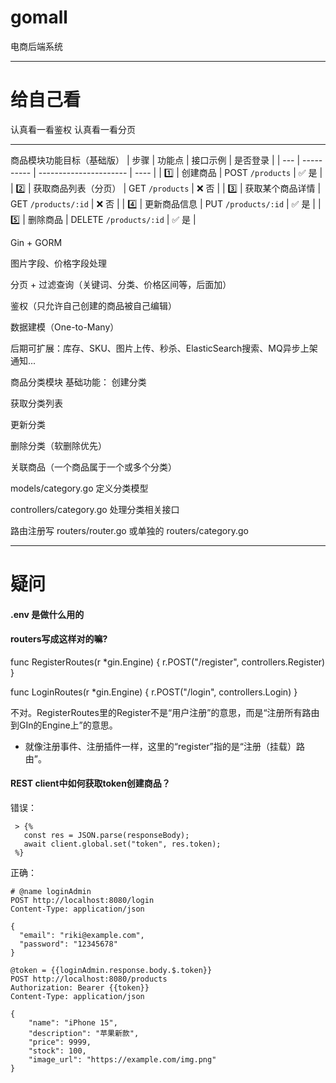 # gomall
电商后端系统
* * *
# 给自己看
认真看一看鉴权
认真看一看分页
* * *
商品模块功能目标（基础版）
| 步骤  | 功能点        | 接口示例                   | 是否登录 |
| --- | ---------- | ---------------------- | ---- |
| 1️⃣ | 创建商品       | POST `/products`       | ✅ 是  |
| 2️⃣ | 获取商品列表（分页） | GET `/products`        | ❌ 否  |
| 3️⃣ | 获取某个商品详情   | GET `/products/:id`    | ❌ 否  |
| 4️⃣ | 更新商品信息     | PUT `/products/:id`    | ✅ 是  |
| 5️⃣ | 删除商品       | DELETE `/products/:id` | ✅ 是  |

Gin + GORM

图片字段、价格字段处理

分页 + 过滤查询（关键词、分类、价格区间等，后面加）

鉴权（只允许自己创建的商品被自己编辑）

数据建模（One-to-Many）

后期可扩展：库存、SKU、图片上传、秒杀、ElasticSearch搜索、MQ异步上架通知...

商品分类模块
基础功能：
创建分类

获取分类列表

更新分类

删除分类（软删除优先）

关联商品（一个商品属于一个或多个分类）

models/category.go 定义分类模型

controllers/category.go 处理分类相关接口

路由注册写 routers/router.go 或单独的 routers/category.go

* * *


# 疑问
#### .env 是做什么用的

#### routers写成这样对的嘛?
func RegisterRoutes(r *gin.Engine) {
    r.POST("/register", controllers.Register)
}

func LoginRoutes(r *gin.Engine) {
    r.POST("/login", controllers.Login)
}

不对。RegisterRoutes里的Register不是“用户注册”的意思，而是“注册所有路由到GIn的Engine上”的意思。
* 就像注册事件、注册插件一样，这里的“register”指的是“注册（挂载）路由”。

#### REST client中如何获取token创建商品？
错误：
```http
 > {% 
   const res = JSON.parse(responseBody);
   await client.global.set("token", res.token);
 %}
 ```
正确：
```http
# @name loginAdmin
POST http://localhost:8080/login
Content-Type: application/json

{
  "email": "riki@example.com",
  "password": "12345678"
}

@token = {{loginAdmin.response.body.$.token}}
POST http://localhost:8080/products
Authorization: Bearer {{token}}
Content-Type: application/json

{
    "name": "iPhone 15",
    "description": "苹果新款",
    "price": 9999,
    "stock": 100,
    "image_url": "https://example.com/img.png"
}
```